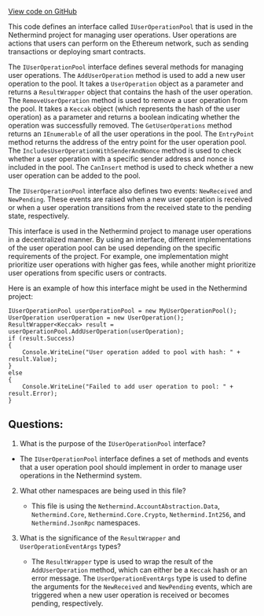 [View code on GitHub](https://github.com/nethermindeth/nethermind/Nethermind.AccountAbstraction/Source/IUserOperationPool.cs)

This code defines an interface called `IUserOperationPool` that is used in the Nethermind project for managing user operations. User operations are actions that users can perform on the Ethereum network, such as sending transactions or deploying smart contracts. 

The `IUserOperationPool` interface defines several methods for managing user operations. The `AddUserOperation` method is used to add a new user operation to the pool. It takes a `UserOperation` object as a parameter and returns a `ResultWrapper` object that contains the hash of the user operation. The `RemoveUserOperation` method is used to remove a user operation from the pool. It takes a `Keccak` object (which represents the hash of the user operation) as a parameter and returns a boolean indicating whether the operation was successfully removed. The `GetUserOperations` method returns an `IEnumerable` of all the user operations in the pool. The `EntryPoint` method returns the address of the entry point for the user operation pool. The `IncludesUserOperationWithSenderAndNonce` method is used to check whether a user operation with a specific sender address and nonce is included in the pool. The `CanInsert` method is used to check whether a new user operation can be added to the pool.

The `IUserOperationPool` interface also defines two events: `NewReceived` and `NewPending`. These events are raised when a new user operation is received or when a user operation transitions from the received state to the pending state, respectively. 

This interface is used in the Nethermind project to manage user operations in a decentralized manner. By using an interface, different implementations of the user operation pool can be used depending on the specific requirements of the project. For example, one implementation might prioritize user operations with higher gas fees, while another might prioritize user operations from specific users or contracts. 

Here is an example of how this interface might be used in the Nethermind project:

```
IUserOperationPool userOperationPool = new MyUserOperationPool();
UserOperation userOperation = new UserOperation();
ResultWrapper<Keccak> result = userOperationPool.AddUserOperation(userOperation);
if (result.Success)
{
    Console.WriteLine("User operation added to pool with hash: " + result.Value);
}
else
{
    Console.WriteLine("Failed to add user operation to pool: " + result.Error);
}
```
## Questions: 
 1. What is the purpose of the `IUserOperationPool` interface?
   - The `IUserOperationPool` interface defines a set of methods and events that a user operation pool should implement in order to manage user operations in the Nethermind system.

2. What other namespaces are being used in this file?
   - This file is using the `Nethermind.AccountAbstraction.Data`, `Nethermind.Core`, `Nethermind.Core.Crypto`, `Nethermind.Int256`, and `Nethermind.JsonRpc` namespaces.

3. What is the significance of the `ResultWrapper` and `UserOperationEventArgs` types?
   - The `ResultWrapper` type is used to wrap the result of the `AddUserOperation` method, which can either be a `Keccak` hash or an error message. The `UserOperationEventArgs` type is used to define the arguments for the `NewReceived` and `NewPending` events, which are triggered when a new user operation is received or becomes pending, respectively.